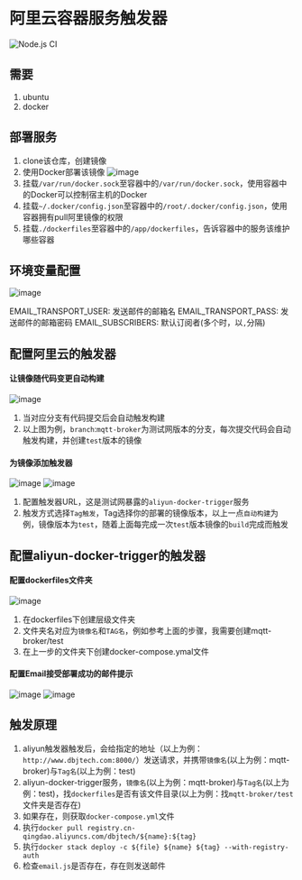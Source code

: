 # 阿里云容器服务触发器

![Node.js CI](https://github.com/CoderIvan/aliyun-docker-trigger/workflows/Node.js%20CI/badge.svg)

## 需要

1. ubuntu
1. docker

## 部署服务

1. clone该仓库，创建镜像
1. 使用Docker部署该镜像
  ![image](https://user-images.githubusercontent.com/7960859/70210213-16d2a880-176d-11ea-8b6c-7e586d60d832.png)
  1. 挂载`/var/run/docker.sock`至容器中的`/var/run/docker.sock`，使用容器中的Docker可以控制宿主机的Docker
  1. 挂载`~/.docker/config.json`至容器中的`/root/.docker/config.json`，使用容器拥有pull阿里镜像的权限
  1. 挂载`./dockerfiles`至容器中的`/app/dockerfiles`，告诉容器中的服务该维护哪些容器

## 环境变量配置
![image](https://user-images.githubusercontent.com/7960859/86327006-1ce22680-bc75-11ea-83da-a785fcfa48e2.png)

EMAIL_TRANSPORT_USER: 发送邮件的邮箱名
EMAIL_TRANSPORT_PASS: 发送邮件的邮箱密码
EMAIL_SUBSCRIBERS: 默认订阅者(多个时，以`,`分隔)

## 配置阿里云的触发器

#### 让镜像随代码变更自动构建
  ![image](https://user-images.githubusercontent.com/7960859/70210507-d3c50500-176d-11ea-9392-de10a4302d6b.png)
  1. 当对应分支有代码提交后会自动触发构建
  1. 以上图为例，`branch`:`mqtt-broker`为测试网版本的分支，每次提交代码会自动触发构建，并创建`test`版本的镜像

#### 为镜像添加触发器
  ![image](https://user-images.githubusercontent.com/7960859/70210781-8dbc7100-176e-11ea-8864-7c2c27d656ff.png)
  ![image](https://user-images.githubusercontent.com/7960859/70210749-72516600-176e-11ea-9a2b-f3643122432f.png)
  1. 配置触发器URL，这是测试网暴露的`aliyun-docker-trigger`服务
  1. 触发方式选择`Tag触发`，Tag选择你的部署的镜像版本，以上一点`自动构建`为例，镜像版本为`test`，随着上面每完成一次`test`版本镜像的`build`完成而触发

## 配置aliyun-docker-trigger的触发器

#### 配置dockerfiles文件夹
  ![image](https://user-images.githubusercontent.com/7960859/70211372-dd4f6c80-176f-11ea-933a-1b409a2ef312.png)
  1. 在dockerfiles下创建层级文件夹
  1. 文件夹名对应为`镜像名`和`TAG名`，例如参考上面的步骤，我需要创建mqtt-broker/test
  1. 在上一步的文件夹下创建docker-compose.ymal文件

#### 配置Email接受部署成功的邮件提示
  ![image](https://user-images.githubusercontent.com/7960859/70211923-45eb1900-1771-11ea-8fc0-a5840f2cf69d.png)
  ![image](https://user-images.githubusercontent.com/7960859/70211959-60bd8d80-1771-11ea-8dab-568bb6046487.png)

## 触发原理
1. aliyun触发器触发后，会给指定的地址（以上为例：`http://www.dbjtech.com:8000/`）发送请求，并携带`镜像名`(以上为例：mqtt-broker)与`Tag名`(以上为例：test)
1. aliyun-docker-trigger服务，`镜像名`(以上为例：mqtt-broker)与`Tag名`(以上为例：test)，找`dockerfiles`是否有该文件目录(以上为例：找`mqtt-broker/test`文件夹是否存在)
1. 如果存在，则获取`docker-compose.yml`文件
1. 执行`docker pull registry.cn-qingdao.aliyuncs.com/dbjtech/${name}:${tag}`
1. 执行`docker stack deploy -c ${file} ${name} ${tag} --with-registry-auth`
1. 检查`email.js`是否存在，存在则发送邮件